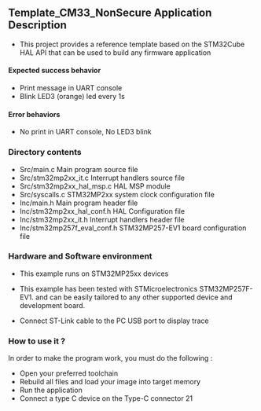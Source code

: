 ## <b>Template_CM33_NonSecure Application Description</b>
-   This project provides a reference template based on the STM32Cube HAL API that can be used to build any firmware application
   
####  <b>Expected success behavior</b>
- Print message in UART console
- Blink LED3 (orange) led every 1s

#### <b>Error behaviors</b>
- No print in UART console, No LED3 blink

### <b>Directory contents</b>

  - Src/main.c                      Main program source file
  - Src/stm32mp2xx_it.c             Interrupt handlers source file
  - Src/stm32mp2xx_hal_msp.c        HAL MSP module
  - Src/syscalls.c                  STM32MP2xx system clock configuration file
  - Inc/main.h                      Main program header file
  - Inc/stm32mp2xx_hal_conf.h       HAL Configuration file
  - Inc/stm32mp2xx_it.h             Interrupt handlers header file
  - Inc/stm32mp257f_eval_conf.h     STM32MP257-EV1 board configuration file

### <b>Hardware and Software environment</b>

  - This example runs on STM32MP25xx devices
  - This example has been tested with STMicroelectronics STM32MP257F-EV1.
    and can be easily tailored to any other supported device and development board.

  - Connect ST-Link cable to the PC USB port to display trace

### <b>How to use it ?</b>

In order to make the program work, you must do the following :

 - Open your preferred toolchain
 - Rebuild all files and load your image into target memory
 - Run the application
 - Connect a type C device on the Type-C connector 21